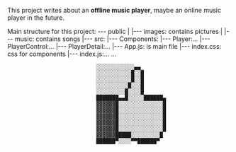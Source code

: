 This project writes about an **offline music player**, maybe an online music player in the future.

Main structure for this project: --- public
                                |    |--- images: contains pictures
                                |    |--- music: contains songs
                                |--- src:
                                     |--- Components:
                                            |--- Player:...
                                            |--- PlayerControl:...
                                            |--- PlayerDetail:...
                                     |--- App.js: is main file 
                                     |--- index.css: css for components
                                     |--- index.js:...
                                 ...
                                 
                                 
                                ░░░░░░░░░░░░▄▄
                                ░░░░░░░░░░░█░░█
                                ░░░░░░░░░░░█░░█
                                ░░░░░░░░░░█░░░█
                                ░░░░░░░░░█░░░░█
                                ███████▄▄█░░░░░██████▄
                                ▓▓▓▓▓▓█░░░░░░░░░░░░░░█
                                ▓▓▓▓▓▓█░░░░░░░░░░░░░░█
                                ▓▓▓▓▓▓█░░░░░░░░░░░░░░█
                                ▓▓▓▓▓▓█░░░░░░░░░░░░░░█
                                ▓▓▓▓▓▓█░░░░░░░░░░░░░░█
                                ▓▓▓▓▓▓█████░░░░░░░░░█
                                ██████▀░░░░▀▀██████▀ 
                                 
                                
                                
                                
                                
                                
                                
                                
                                
                                
                                
                                
                                
                                
                                
                                
                                
